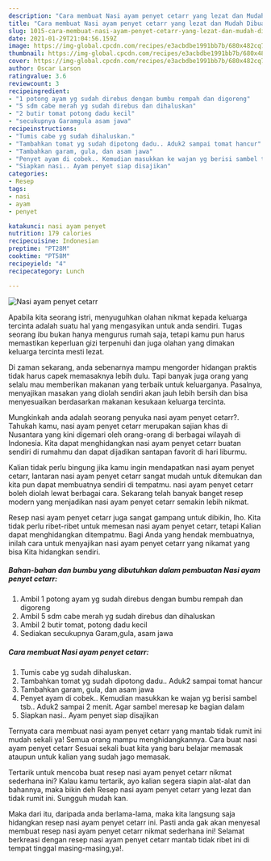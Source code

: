 ```yaml
---
description: "Cara membuat Nasi ayam penyet cetarr yang lezat dan Mudah Dibuat"
title: "Cara membuat Nasi ayam penyet cetarr yang lezat dan Mudah Dibuat"
slug: 1015-cara-membuat-nasi-ayam-penyet-cetarr-yang-lezat-dan-mudah-dibuat
date: 2021-01-29T21:04:56.159Z
image: https://img-global.cpcdn.com/recipes/e3acbdbe1991bb7b/680x482cq70/nasi-ayam-penyet-cetarr-foto-resep-utama.jpg
thumbnail: https://img-global.cpcdn.com/recipes/e3acbdbe1991bb7b/680x482cq70/nasi-ayam-penyet-cetarr-foto-resep-utama.jpg
cover: https://img-global.cpcdn.com/recipes/e3acbdbe1991bb7b/680x482cq70/nasi-ayam-penyet-cetarr-foto-resep-utama.jpg
author: Oscar Larson
ratingvalue: 3.6
reviewcount: 3
recipeingredient:
- "1 potong ayam yg sudah direbus dengan bumbu rempah dan digoreng"
- "5 sdm cabe merah yg sudah direbus dan dihaluskan"
- "2 butir tomat potong dadu kecil"
- "secukupnya Garamgula asam jawa"
recipeinstructions:
- "Tumis cabe yg sudah dihaluskan."
- "Tambahkan tomat yg sudah dipotong dadu.. Aduk2 sampai tomat hancur"
- "Tambahkan garam, gula, dan asam jawa"
- "Penyet ayam di cobek.. Kemudian masukkan ke wajan yg berisi sambel tsb.. Aduk2 sampai 2 menit. Agar sambel meresap ke bagian dalam"
- "Siapkan nasi.. Ayam penyet siap disajikan"
categories:
- Resep
tags:
- nasi
- ayam
- penyet

katakunci: nasi ayam penyet 
nutrition: 179 calories
recipecuisine: Indonesian
preptime: "PT28M"
cooktime: "PT58M"
recipeyield: "4"
recipecategory: Lunch

---
```



![Nasi ayam penyet cetarr](https://img-global.cpcdn.com/recipes/e3acbdbe1991bb7b/680x482cq70/nasi-ayam-penyet-cetarr-foto-resep-utama.jpg)

Apabila kita seorang istri, menyuguhkan olahan nikmat kepada keluarga tercinta adalah suatu hal yang mengasyikan untuk anda sendiri. Tugas seorang ibu bukan hanya mengurus rumah saja, tetapi kamu pun harus memastikan keperluan gizi terpenuhi dan juga olahan yang dimakan keluarga tercinta mesti lezat.

Di zaman  sekarang, anda sebenarnya mampu mengorder hidangan praktis tidak harus capek memasaknya lebih dulu. Tapi banyak juga orang yang selalu mau memberikan makanan yang terbaik untuk keluarganya. Pasalnya, menyajikan masakan yang diolah sendiri akan jauh lebih bersih dan bisa menyesuaikan berdasarkan makanan kesukaan keluarga tercinta. 



Mungkinkah anda adalah seorang penyuka nasi ayam penyet cetarr?. Tahukah kamu, nasi ayam penyet cetarr merupakan sajian khas di Nusantara yang kini digemari oleh orang-orang di berbagai wilayah di Indonesia. Kita dapat menghidangkan nasi ayam penyet cetarr buatan sendiri di rumahmu dan dapat dijadikan santapan favorit di hari liburmu.

Kalian tidak perlu bingung jika kamu ingin mendapatkan nasi ayam penyet cetarr, lantaran nasi ayam penyet cetarr sangat mudah untuk ditemukan dan kita pun dapat membuatnya sendiri di tempatmu. nasi ayam penyet cetarr boleh diolah lewat berbagai cara. Sekarang telah banyak banget resep modern yang menjadikan nasi ayam penyet cetarr semakin lebih nikmat.

Resep nasi ayam penyet cetarr juga sangat gampang untuk dibikin, lho. Kita tidak perlu ribet-ribet untuk memesan nasi ayam penyet cetarr, tetapi Kalian dapat menghidangkan ditempatmu. Bagi Anda yang hendak membuatnya, inilah cara untuk menyajikan nasi ayam penyet cetarr yang nikamat yang bisa Kita hidangkan sendiri.

<!--inarticleads1-->

##### Bahan-bahan dan bumbu yang dibutuhkan dalam pembuatan Nasi ayam penyet cetarr:

1. Ambil 1 potong ayam yg sudah direbus dengan bumbu rempah dan digoreng
1. Ambil 5 sdm cabe merah yg sudah direbus dan dihaluskan
1. Ambil 2 butir tomat, potong dadu kecil
1. Sediakan secukupnya Garam,gula, asam jawa




<!--inarticleads2-->

##### Cara membuat Nasi ayam penyet cetarr:

1. Tumis cabe yg sudah dihaluskan.
1. Tambahkan tomat yg sudah dipotong dadu.. Aduk2 sampai tomat hancur
1. Tambahkan garam, gula, dan asam jawa
1. Penyet ayam di cobek.. Kemudian masukkan ke wajan yg berisi sambel tsb.. Aduk2 sampai 2 menit. Agar sambel meresap ke bagian dalam
1. Siapkan nasi.. Ayam penyet siap disajikan




Ternyata cara membuat nasi ayam penyet cetarr yang mantab tidak rumit ini mudah sekali ya! Semua orang mampu menghidangkannya. Cara buat nasi ayam penyet cetarr Sesuai sekali buat kita yang baru belajar memasak ataupun untuk kalian yang sudah jago memasak.

Tertarik untuk mencoba buat resep nasi ayam penyet cetarr nikmat sederhana ini? Kalau kamu tertarik, ayo kalian segera siapin alat-alat dan bahannya, maka bikin deh Resep nasi ayam penyet cetarr yang lezat dan tidak rumit ini. Sungguh mudah kan. 

Maka dari itu, daripada anda berlama-lama, maka kita langsung saja hidangkan resep nasi ayam penyet cetarr ini. Pasti anda gak akan menyesal membuat resep nasi ayam penyet cetarr nikmat sederhana ini! Selamat berkreasi dengan resep nasi ayam penyet cetarr mantab tidak ribet ini di tempat tinggal masing-masing,ya!.

